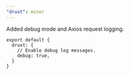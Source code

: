 ```yaml
---
"druxt": minor
---
```


Added debug mode and Axios request logging.

```
export default {
  druxt: {
    // Enable debug log messages.
    debug: true,
  }
}
```
